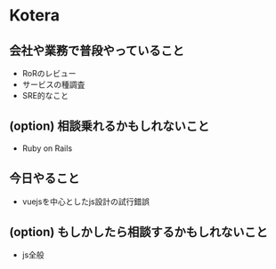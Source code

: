 # Kotera

## 会社や業務で普段やっていること

- RoRのレビュー
- サービスの種調査
- SRE的なこと

## (option) 相談乗れるかもしれないこと

- Ruby on Rails

## 今日やること

- vuejsを中心としたjs設計の試行錯誤

## (option) もしかしたら相談するかもしれないこと
 
- js全般

